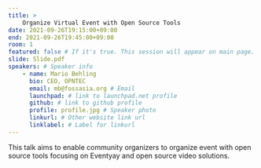 ```yaml
---
title: >
    Organize Virtual Event with Open Source Tools 
date: 2021-09-26T19:15:00+09:00
end: 2021-09-26T19:45:00+09:00
room: 1
featured: false # If it's true. This session will appear on main page.
slide: Slide.pdf
speakers: # Speaker info
    - name: Mario Behling
      bio: CEO, OPNTEC
      email: mb@fossasia.org # Email
      launchpad: # link to launchpad.net profile
      github: # link to github profile
      profile: profile.jpg # Speaker photo
      linkurl: # Other website link url
      linklabel: # Label for linkurl
---
```

This talk aims to enable community organizers to organize event with open source tools focusing on Eventyay and open source video solutions.


